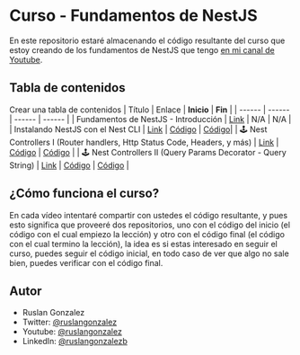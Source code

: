 # Curso - Fundamentos de NestJS

En este repositorio estaré almacenando el código resultante del curso que estoy creando de los fundamentos de NestJS que tengo [en mi canal de Youtube](https://www.youtube.com/channel/UC49h2NncQZ83Hl5GiBh9mGw).

## Tabla de contenidos

Crear una tabla de contenidos
| Título | Enlace | **Inicio** | **Fin** |
| ------ | ------ | ------ | ------ |
| Fundamentos de NestJS - Introducción | [Link](https://youtu.be/Ij8yQJ0YS0A) | N/A | N/A |
| Instalando NestJS con el Nest CLI | [Link](https://youtu.be/z1k3KNyZpKI) | [Código](./01-nest-fundamentos-INICIO) | [Código](./01-nest-fundamentos-FINAL)|
| 🕹 Nest Controllers I (Router handlers, Http Status Code, Headers, y más) | [Link](https://youtu.be/r-UQMsAluok) | [Código](./02-nest-fundamentos-INICIO) | [Código](./02-nest-fundamentos-FINAL) |
| 🕹 Nest Controllers II (Query Params Decorator - Query String) | [Link](https://youtu.be/OB5Wr92FqAY) | [Código](./03-nest-fundamentos-INICIO) | [Código](./03-nest-fundamentos-FINAL) |

## ¿Cómo funciona el curso?

En cada vídeo intentaré compartir con ustedes el código resultante, y pues esto significa que proveeré dos repositorios, uno con el código del inicio (el código con el cual empiezo la lección) y otro con el código final (el código con el cual termino la lección), la idea es si estas interesado en seguir el curso, puedes seguir el código inicial, en todo caso de ver que algo no sale bien, puedes verificar con el código final.

## Autor

- Ruslan Gonzalez
- Twitter: [@ruslangonzalez](https://twitter.com/ruslangonzalez)
- Youtube: [@ruslangonzalez](https://www.youtube.com/channel/UC49h2NncQZ83Hl5GiBh9mGw)
- LinkedIn: [@ruslangonzalezb](https://www.linkedin.com/in/ruslangonzalezb/)
